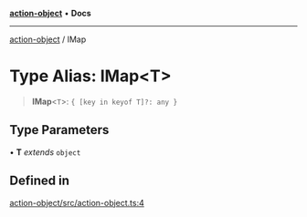 [**action-object**](../README.md) • **Docs**

***

[action-object](../globals.md) / IMap

# Type Alias: IMap\<T\>

> **IMap**\<`T`\>: `{ [key in keyof T]?: any }`

## Type Parameters

• **T** *extends* `object`

## Defined in

[action-object/src/action-object.ts:4](https://github.com/mksunny1/action-object/blob/d3b79ef45403db2af53250402a32918daa4abb39/src/action-object.ts#L4)
